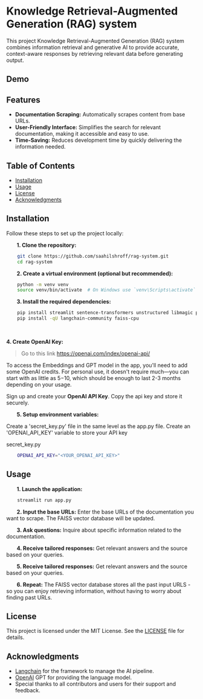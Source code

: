 # Knowledge Retrieval-Augmented Generation (RAG) system
This project Knowledge Retrieval-Augmented Generation (RAG) system combines information retrieval and generative AI to provide accurate, context-aware responses by retrieving relevant data before generating output.

## Demo


## Features

- **Documentation Scraping:** Automatically scrapes content from base URLs.
- **User-Friendly Interface:** Simplifies the search for relevant documentation, making it accessible and easy to use.
- **Time-Saving:** Reduces development time by quickly delivering the information needed.


## Table of Contents

- [Installation](#installation)
- [Usage](#usage)
- [License](#license)
- [Acknowledgments](#acknowledgments)

## Installation

Follow these steps to set up the project locally:

&nbsp;&nbsp;&nbsp;&nbsp;&nbsp;&nbsp;
**1. Clone the repository:**
```bash
    git clone https://github.com/saahilshroff/rag-system.git
    cd rag-system
```

&nbsp;&nbsp;&nbsp;&nbsp;&nbsp;&nbsp;
**2. Create a virtual environment (optional but recommended):**
```bash
    python -m venv venv
    source venv/bin/activate  # On Windows use `venv\Scripts\activate`
```

&nbsp;&nbsp;&nbsp;&nbsp;&nbsp;&nbsp;
**3. Install the required dependencies:**
```bash
    pip install streamlit sentence-transformers unstructured libmagic python-magic python-magic-bin langchain 
    pip install -qU langchain-community faiss-cpu 
```

&nbsp;&nbsp;&nbsp;&nbsp;&nbsp;&nbsp;

**4. Create OpenAI Key:**

>Go to this link https://openai.com/index/openai-api/

To access the Embeddings and GPT model in the app, you'll need to add some OpenAI credits. For personal use, it doesn't require much—you can start with as little as $5-$10, which should be enough to last 2-3 months depending on your usage.

Sign up and create your **OpenAI API Key**. Copy the api key and store it securely.

&nbsp;&nbsp;&nbsp;&nbsp;&nbsp;&nbsp;
**5. Setup environment variables:**
    
Create a 'secret_key.py' file in the same level as the app.py file. Create an 'OPENAI_API_KEY' variable to store your API key
    
secret_key.py
```bash
    OPENAI_API_KEY="<YOUR_OPENAI_API_KEY>"
```

## Usage
&nbsp;&nbsp;&nbsp;&nbsp;&nbsp;&nbsp;
**1. Launch the application:**
```bash
    streamlit run app.py
```  
&nbsp;&nbsp;&nbsp;&nbsp;&nbsp;&nbsp;
**2. Input the base URLs:** Enter the base URLs of the documentation you want to scrape. The FAISS vector database will be updated.

&nbsp;&nbsp;&nbsp;&nbsp;&nbsp;&nbsp;
**3. Ask questions:** Inquire about specific information related to the documentation. 

&nbsp;&nbsp;&nbsp;&nbsp;&nbsp;&nbsp;
**4. Receive tailored responses:** Get relevant answers and the source based on your queries.

&nbsp;&nbsp;&nbsp;&nbsp;&nbsp;&nbsp;
**5. Receive tailored responses:** Get relevant answers and the source based on your queries.

&nbsp;&nbsp;&nbsp;&nbsp;&nbsp;&nbsp;
**6. Repeat:** The FAISS vector database stores all the past input URLS - so you can enjoy retrieving information, without having to worry about finding past URLs.


## License
This project is licensed under the MIT License. See the [LICENSE](./LICENSE) file for details.

## Acknowledgments
- [Langchain](https://www.langchain.com/) for the framework to manage the AI pipeline.
- [OpenAI](https://openai.com/) GPT for providing the language model.
- Special thanks to all contributors and users for their support and feedback.
